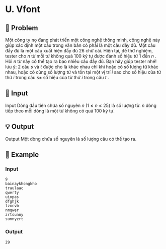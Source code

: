 # U. Vfont

## 📖 Problem

Một công ty nọ đang phát triển một công nghệ thông minh, công nghệ này giúp xác định một câu trong văn bản có phải là một câu đầy đủ. Một câu đầy đủ là một câu xuất hiện đẩy đủ
$26$
chữ cái. Hiện tại, để thử nghiệm, tester cho
$n$
từ mỗi từ không quá
$100$
ký tự được đánh số hiệu từ
$1$
đến
$n$
. Hỏi
$n$
từ này có thể tạo ra bao nhiêu câu đầy đủ. Bạn hãy giúp tester nhé!
lưu ý:
$2$
câu
$s$
và
$t$
được cho là khác nhau chỉ khi hoặc có số lượng từ khác nhau, hoặc có cùng số lượng từ và tồn tại một vị trí
$i$
sao cho số hiệu của từ thứ
$i$
trong câu
$s≠$
số hiệu của từ thứ
$i$
trong câu
$t$
.


## 🧩 Input

Input
Dòng đầu tiên chứa số nguyên
$n$
$(1 ≤n≤ 25)$
là số lượng từ.
$n$
dòng tiếp theo mỗi dòng là một từ không có quá
$100$
ký tự.


## 💡 Output

Output
Một dòng chứa số nguyên là số lượng câu có thể tạo ra.


## 🧠 Example

### Input

```text
9
bainaykhongkho
traulaac
qwerty
uiopas
dfghjk
lzxcvb
nmqwer
zrtsunny
sunnyzrt
```

### Output

```text
29
```



